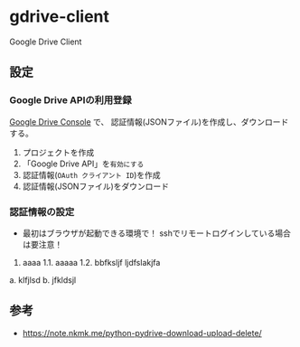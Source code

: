 # gdrive-client

Google Drive Client


## 設定

### Google Drive APIの利用登録

[Google Drive Console](https://console.developers.google.com/) で、
認証情報(JSONファイル)を作成し、ダウンロードする。

1. プロジェクトを作成
2. 「Google Drive API」を`有効にする`
3. 認証情報(`OAuth クライアント ID`)を作成
4. 認証情報(JSONファイル)をダウンロード


### 認証情報の設定

* 最初はブラウザが起動できる環境で！
  sshでリモートログインしている場合は要注意！
  
1. aaaa
  1.1. aaaaa
  1.2.  bbfksljf
  ljdfslakjfa

a. klfjlsd
b. jfkldsjl



## 参考

* https://note.nkmk.me/python-pydrive-download-upload-delete/
